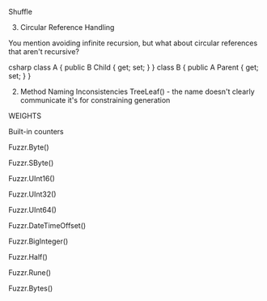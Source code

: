 Shuffle

3. Circular Reference Handling

You mention avoiding infinite recursion, but what about circular references that aren't recursive?

csharp
class A { public B Child { get; set; } }
class B { public A Parent { get; set; } }


2. Method Naming Inconsistencies
    TreeLeaf<T>() - the name doesn't clearly communicate it's for constraining generation

WEIGHTS

Built-in counters


Fuzzr.Byte()

Fuzzr.SByte()

Fuzzr.UInt16()

Fuzzr.UInt32()

Fuzzr.UInt64()

Fuzzr.DateTimeOffset()

Fuzzr.BigInteger()

Fuzzr.Half()

Fuzzr.Rune()

Fuzzr.Bytes()


